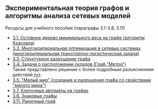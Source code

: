 ## Экспериментальная теория графов и алгоритмы анализа сетевых моделей

Ресурсы для учебного пособия (параграфы 3.1-3.8, 3.11)
* [3.1. Остовное дерево минимального веса на графе (алгоритм Краскала)](3-1.%20ОДМВ.ipynb)
* [3.2. Многокритериальная оптимизация в сетевых системах (многокритериальная транспортно-логистическая задача)](3-2.%20Многокритериальная_оптимизация.ipynb)
* [3.3. Структурное разрушение графа](3-3.%20Cтруктурное%20разрушение.ipynb)	
* [3.4. Задача о расположении складов (Граф "Метро")](3-4.%20Метро.ipynb)   
Также представлено решение с более подробным разъяснением действий [тут](3-4.%20Метро%20с%20комментариями.ipynb).
* [3.5. "Малый мир" (создание и разрушение графа со свойствами "малого мира")](3-5.%20Малый%20мир.ipynb)
* [3.7. Клеточные автоматы на графах](3-7.%20Игра%20жизнь.ipynb)
* [3.8. Знаковые графы](3-8.%20Знаковые%20графы.ipynb)
* [3.11. Рыночный граф](3-11.%20Рыночный%20граф.ipynb)
